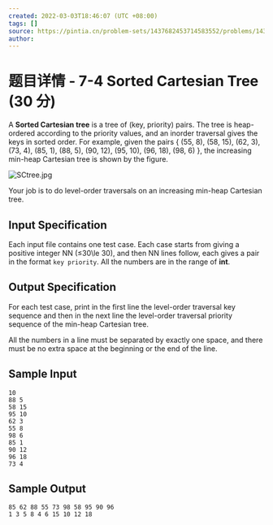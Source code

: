 ```yaml
---
created: 2022-03-03T18:46:07 (UTC +08:00)
tags: []
source: https://pintia.cn/problem-sets/1437682453714583552/problems/1437682536845688832
author: 
---
```


# 题目详情 - 7-4 Sorted Cartesian Tree (30 分)

A **Sorted Cartesian tree** is a tree of (key, priority) pairs. The tree is heap-ordered according to the priority values, and an inorder traversal gives the keys in sorted order. For example, given the pairs { (55, 8), (58, 15), (62, 3), (73, 4), (85, 1), (88, 5), (90, 12), (95, 10), (96, 18), (98, 6) }, the increasing min-heap Cartesian tree is shown by the figure.

![SCtree.jpg](https://images.ptausercontent.com/158b288f-053e-47df-b0db-f0916a0b816d.jpg)

Your job is to do level-order traversals on an increasing min-heap Cartesian tree.

## Input Specification

Each input file contains one test case. Each case starts from giving a positive integer NN (≤30\\le 30), and then NN lines follow, each gives a pair in the format `key priority`. All the numbers are in the range of **int**.

## Output Specification

For each test case, print in the first line the level-order traversal key sequence and then in the next line the level-order traversal priority sequence of the min-heap Cartesian tree.

All the numbers in a line must be separated by exactly one space, and there must be no extra space at the beginning or the end of the line.

## Sample Input

    10
    88 5
    58 15
    95 10
    62 3
    55 8
    98 6
    85 1
    90 12
    96 18
    73 4

## Sample Output

    85 62 88 55 73 98 58 95 90 96
    1 3 5 8 4 6 15 10 12 18

